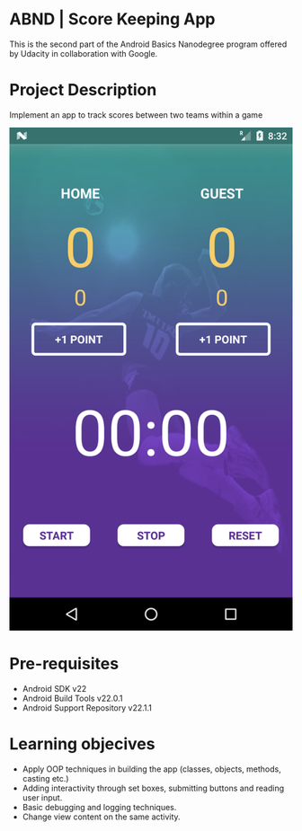 # ABND | Score Keeping App 
This is the second part of the Android Basics Nanodegree program offered by Udacity in collaboration with Google. 

# Project Description
Implement an app to track scores between two teams within a game

![](Screenshot_1552163530.png)

# Pre-requisites
-	Android SDK v22
-	Android Build Tools v22.0.1
-	Android Support Repository v22.1.1


# Learning objecives
- Apply OOP techniques in building the app (classes, objects, methods, casting etc.)
- Adding interactivity through set boxes, submitting buttons and reading user input.
- Basic debugging and logging techniques.
- Change view content on the same activity.
